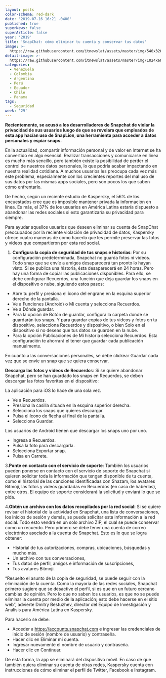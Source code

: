 ```yaml
---
layout: posts
color-schema: red-dark
date: '2019-07-16 16:21 -0400'
published: true
superNews: false
superArticle: false
year: '2019'
title: 'SnapChat: cómo eliminar tu cuenta y conservar tus datos'
image: >-
  https://raw.githubusercontent.com/itnewslat/assets/master/img/540x320/Kaspesky-Snapchat-p.jpg
detail-image: >-
  https://raw.githubusercontent.com/itnewslat/assets/master/img/1024x680/Kaspesky-Snapchat-g.jpg
categories:
  - Venezuela
  - Colombia
  - Argentina
  - Perú
  - Ecuador
  - Chile
  - Panama
tags:
  - Seguridad
week: '29'
---
```

**Recientemente, se acusó a los desarrolladores de Snapchat de violar la privacidad de sus usuarios luego de que se revelara que empleados de esta app hacían uso de SnapLion, una herramienta para acceder a datos personales y espiar snaps.**

En la actualidad, compartir información personal y de valor en Internet se ha convertido en algo esencial. Realizar transacciones y comunicarse en línea es mucho más sencillo, pero también existe la posibilidad de perder el control de nuestros datos personales, lo que podría acabar impactando en nuestra realidad cotidiana. A muchos usuarios les preocupa cada vez más este problema, especialmente con los crecientes reportes del mal uso de sus datos por las mismas apps sociales, pero son pocos los que saben cómo enfrentarlo. 

De hecho, según un reciente estudio de Kaspersky, el 56% de los encuestados cree que es imposible mantener privada la información en línea. Es más, el 37% de los usuarios en América Latina estaría dispuesto a abandonar las redes sociales si esto garantizaría su privacidad para siempre. 

Para ayudar aquellos usuarios que deseen eliminar su cuenta de SnapChat preocupados por la reciente violación de privacidad de datos, Kaspersky ofrece cuatro maneras de cómo hacerlo que les permite preservar las fotos y videos que compartieron por esta red social.  

1. **Configura la copia de seguridad de tus snaps e historias**: Por su configuración predeterminada, Snapchat no guarda fotos ni videos. Todo snap que se envíe a amigos desaparecerá tan pronto lo hayan visto. Si se publica una historia, ésta desaparecerá en 24 horas. Pero hay una forma de copiar las publicaciones disponibles. Para ello, se debe configurar Recuerdos, una función que deja guardar los snaps en el dispositivo o nube, siguiendo estos pasos:

- Abre tu perfil y presiona el ícono del engrane en la esquina superior derecho de la pantalla.
- Ve a Funciones (Android) o Mi cuenta y selecciona Recuerdos.
- Ve a Dónde guardar.
- Para la opción de Botón de guardar, configura la carpeta donde se guardarán tus snaps. Y para guardar copias de tus videos y fotos en tu dispositivo, selecciona Recuerdos y dispositivo, o bien Solo en el dispositivo si no deseas que tus datos se guarden en la nube.
- Para la opción Publicaciones de Mi historia selecciona Recuerdos. Esta configuración te ahorrará el tener que guardar cada publicación manualmente.

En cuanto a las conversaciones personales, se debe clickear Guardar cada vez que se envíe un snap que se quiera conservar.

**Descarga las fotos y videos de Recuerdo**s: Si se quiere abandonar Snapchat, pero se han guardado los snaps en Recuerdos, se deben descargar las fotos favoritas en el dispositivo:

La aplicación para iOS lo hace de una sola vez.

- Ve a Recuerdos.
- Presiona la casilla situada en la esquina superior derecha.
- Selecciona los snaps que quieres descargar.
- Pulsa el ícono de flecha al final de la pantalla.
- Selecciona Guardar.

Los usuarios de Android tienen que descargar los snaps uno por uno.

- Ingresa a Recuerdos.
- Pulsa la foto para descargarla.
- Selecciona Exportar snap.
- Pulsa en Carrete.

3.**Ponte en contacto con el servicio de soporte**: También los usuarios pueden ponerse en contacto con el servicio de soporte de Snapchat si quieren solicitar toda la información que tengan disponible de tu cuenta, como el historial de las canciones identificadas con Shazam, los avatares Bitmoji, las fotos y videos guardadas en Recuerdos (en caso de haberlas), entre otros. El equipo de soporte considerará la solicitud y enviará lo que se pida.

4.**Obtén un archivo con los datos recopilados por la red social**: Si se quiere revisar el historial de la actividad en Snapchat, una lista de conversaciones, los inicios de sesión y demás, se puede solicitar esta información a la red social. Todo esto vendrá en un solo archivo ZIP, el cual se puede conservar como un recuerdo. Pero primero se debe tener una cuenta de correo electrónico asociado a la cuenta de Snapchat. Esto es lo que se logra obtener:

- Historial de tus autorizaciones, compras, ubicaciones, búsquedas y mucho más.
- Un archivo con tus conversaciones,
- Tus datos de perfil, amigos e información de suscripciones,
- Tus avatares Bitmoji.

“Resuelto el asunto de la copia de seguridad, se puede seguir con la eliminación de la cuenta. Como la mayoría de las redes sociales, Snapchat primero sugiere que se desactive el perfil, si es que en un futuro cercano cambias de opinión. Pero lo que no saben los usuarios, es que no se puede eliminar la cuenta por medio de la aplicación; esto debe hacerse en el sitio web”, advierte Dmitry Bestuzhev, director del Equipo de Investigación y Análisis para América Latina en Kaspersky.

Para hacerlo se debe:

- Acceder a https://accounts.snapchat.com e ingresar las credenciales de inicio de sesión (nombre de usuario) y contraseña.
- Hacer clic en Eliminar mi cuenta.
- Ingresar nuevamente el nombre de usuario y contraseña.
- Hacer clic en Continuar.

De esta forma, la app se eliminará del dispositivo móvil. En caso de que también quiera eliminar su cuenta de otras redes, Kaspersky cuenta con instrucciones de cómo eliminar el perfil de Twitter, Facebook e Instagram.

